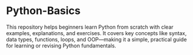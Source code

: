 # Python-Basics
This repository helps beginners learn Python from scratch with clear examples, explanations, and exercises. It covers key concepts like syntax, data types, functions, loops, and OOP—making it a simple, practical guide for learning or revising Python fundamentals.
